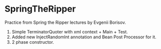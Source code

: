 # SpringTheRipper
Practice from Spring the Ripper lectures by Evgenii Borisov.


1. Simple TerminatorQuoter with xml context + Main + Test.
2. Added new InjectRandomInt annotation and Bean Post Processor for it.
3. 2 phase constructor.
